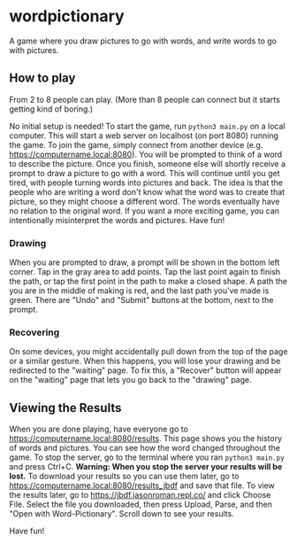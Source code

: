 # wordpictionary

A game where you draw pictures to go with words, and write words to go with pictures.

## How to play

From 2 to 8 people can play. (More than 8 people can connect but it starts getting kind of boring.)

No initial setup is needed! To start the game, run `python3 main.py` on a local computer. This will start a web server on localhost (on port 8080) running the game. To join the game, simply connect from another device (e.g. https://computername.local:8080). You will be prompted to think of a word to describe the picture. Once you finish, someone else will shortly receive a prompt to draw a picture to go with a word. This will continue until you get tired, with people turning words into pictures and back. The idea is that the people who are writing a word don't know what the word was to create that picture, so they might choose a different word. The words eventually have no relation to the original word. If you want a more exciting game, you can intentionally misinterpret the words and pictures. Have fun!

### Drawing

When you are prompted to draw, a prompt will be shown in the bottom left corner. Tap in the gray area to add points. Tap the last point again to finish the path, or tap the first point in the path to make a closed shape. A path the you are in the middle of making is red, and the last path you've made is green. There are "Undo" and "Submit" buttons at the bottom, next to the prompt.

### Recovering

On some devices, you might accidentally pull down from the top of the page or a similar gesture. When this happens, you will lose your drawing and be redirected to the "waiting" page. To fix this, a "Recover" button will appear on the "waiting" page that lets you go back to the "drawing" page.

## Viewing the Results

When you are done playing, have everyone go to https://computername.local:8080/results. This page shows you the history of words and pictures. You can see how the word changed throughout the game. To stop the server, go to the terminal where you ran `python3 main.py` and press Ctrl+C. **Warning: When you stop the server your results will be lost.** To download your results so you can use them later, go to https://computername.local:8080/results_jbdf and save that file. To view the results later, go to https://jbdf.jasonroman.repl.co/ and click Choose File. Select the file you downloaded, then press Upload, Parse, and then "Open with Word-Pictionary". Scroll down to see your results.

Have fun!
